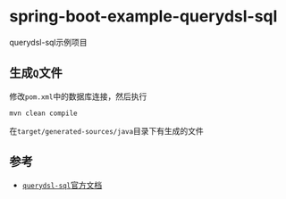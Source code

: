 # spring-boot-example-querydsl-sql

querydsl-sql示例项目

## 生成`Q`文件

修改`pom.xml`中的数据库连接，然后执行

```shell
mvn clean compile
```

在`target/generated-sources/java`目录下有生成的文件

## 参考
* [`querydsl-sql`官方文档](http://querydsl.com/static/querydsl/latest/reference/html/ch02s03.html)

